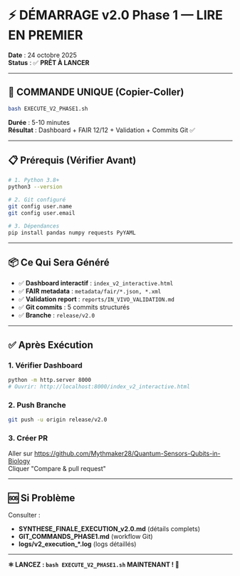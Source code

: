 # ⚡ DÉMARRAGE v2.0 Phase 1 — LIRE EN PREMIER

**Date** : 24 octobre 2025  
**Status** : ✅ **PRÊT À LANCER**

---

## 🚀 COMMANDE UNIQUE (Copier-Coller)

```bash
bash EXECUTE_V2_PHASE1.sh
```

**Durée** : 5-10 minutes  
**Résultat** : Dashboard + FAIR 12/12 + Validation + Commits Git ✅

---

## 📋 Prérequis (Vérifier Avant)

```bash
# 1. Python 3.8+
python3 --version

# 2. Git configuré
git config user.name
git config user.email

# 3. Dépendances
pip install pandas numpy requests PyYAML
```

---

## 📦 Ce Qui Sera Généré

- ✅ **Dashboard interactif** : `index_v2_interactive.html`
- ✅ **FAIR metadata** : `metadata/fair/*.json, *.xml`
- ✅ **Validation report** : `reports/IN_VIVO_VALIDATION.md`
- ✅ **Git commits** : 5 commits structurés
- ✅ **Branche** : `release/v2.0`

---

## ✅ Après Exécution

### 1. Vérifier Dashboard

```bash
python -m http.server 8000
# Ouvrir: http://localhost:8000/index_v2_interactive.html
```

### 2. Push Branche

```bash
git push -u origin release/v2.0
```

### 3. Créer PR

Aller sur https://github.com/Mythmaker28/Quantum-Sensors-Qubits-in-Biology  
Cliquer "Compare & pull request"

---

## 🆘 Si Problème

Consulter :
- **SYNTHESE_FINALE_EXECUTION_v2.0.md** (détails complets)
- **GIT_COMMANDS_PHASE1.md** (workflow Git)
- **logs/v2_execution_*.log** (logs détaillés)

---

**⚛️ LANCEZ : `bash EXECUTE_V2_PHASE1.sh` MAINTENANT ! 🚀**


